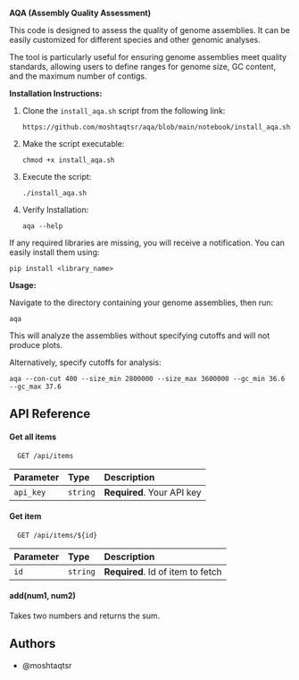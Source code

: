 
**AQA (Assembly Quality Assessment)**

This code is designed to assess the quality of genome assemblies. It can be easily customized for different species and other genomic analyses.

The tool is particularly useful for ensuring genome assemblies meet quality standards, allowing users to define ranges for genome size, GC content, and the maximum number of contigs.

**Installation Instructions:**

1. Clone the `install_aqa.sh` script from the following link:
   ```
   https://github.com/moshtaqtsr/aqa/blob/main/notebook/install_aqa.sh
   ```

2. Make the script executable:
   ```
   chmod +x install_aqa.sh
   ```

3. Execute the script:
   ```
   ./install_aqa.sh
   ```

4. Verify Installation:
   ```
   aqa --help
   ```

If any required libraries are missing, you will receive a notification. You can easily install them using:
   ```
   pip install <library_name>
   ```

**Usage:**

Navigate to the directory containing your genome assemblies, then run:

```
aqa
```
This will analyze the assemblies without specifying cutoffs and will not produce plots.

Alternatively, specify cutoffs for analysis:
```
aqa --con-cut 400 --size_min 2800000 --size_max 3600000 --gc_min 36.6 --gc_max 37.6
```


## API Reference

#### Get all items

```http
  GET /api/items
```

| Parameter | Type     | Description                |
| :-------- | :------- | :------------------------- |
| `api_key` | `string` | **Required**. Your API key |

#### Get item

```http
  GET /api/items/${id}
```

| Parameter | Type     | Description                       |
| :-------- | :------- | :-------------------------------- |
| `id`      | `string` | **Required**. Id of item to fetch |

#### add(num1, num2)

Takes two numbers and returns the sum.


## Authors

- @moshtaqtsr


